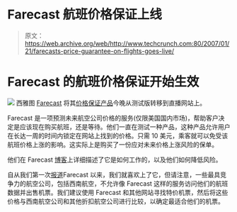 # Farecast 航班价格保证上线 

> 原文：<https://web.archive.org/web/http://www.techcrunch.com:80/2007/01/21/farecasts-price-guarantee-on-flights-goes-live/>

# Farecast 的航班价格保证开始生效

[![](img/582c422c43669ba5a805e63fc42593fe.png)](https://web.archive.org/web/20221224072126/http://www.farecast.com/) 西雅图 [Farecast](https://web.archive.org/web/20221224072126/http://techcrunch.com/2006/06/26/farecast-airfare-prediction-engine-opens-public-beta-today/) 将其[价格保证产品](https://web.archive.org/web/20221224072126/http://techcrunch.com/2006/11/13/farecast-selling-airline-ticket-price-guarantees/)今晚从测试版转移到直播网站上。

Farecast 是一项预测未来航空公司价格的服务(仅限美国国内市场)，帮助客户决定是应该现在购买航班，还是等待。他们一直在测试一种产品，这种产品允许用户在长达一周的时间内锁定在网站上找到的价格。只需 10 美元，乘客就可以免受该航班价格上涨的影响。这实际上是购买了一份应对未来价格上涨风险的保单。

他们在 Farecast [博客](https://web.archive.org/web/20221224072126/http://farecastblog.com/blog/2007/01/fare-guard-%e2%80%93-looking-under-the-hood/)上详细描述了它是如何工作的，以及他们如何降低风险。

自从我们第一次[报道](https://web.archive.org/web/20221224072126/http://techcrunch.com/2006/05/26/use-farecast-to-find-flight-deals-or-just-fly-southwest/)Farecast 以来，我们就喜欢上了它，但请注意，一些最具竞争力的航空公司，包括西南航空，不允许像 Farecast 这样的服务访问他们的航班数据并出售机票。我们建议使用 Farecast 和其他网站寻找特价机票，然后将这些价格与西南航空公司和其他折扣航空公司进行比较，以确定最适合他们的机票。
